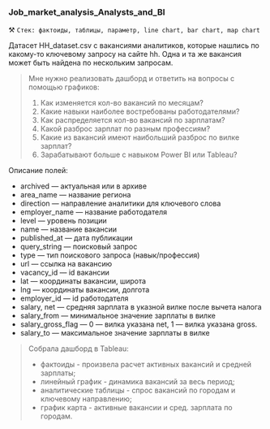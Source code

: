 ### Job_market_analysis_Analysts_and_BI
⚒️ `Стек: фактоиды, таблицы, параметр, line chart, bar chart, map chart`

Датасет HH_dataset.csv с вакансиями аналитиков, которые нашлись по какому-то ключевому запросу на сайте hh. Одна и та же вакансия может быть найдена по нескольким запросам.

> Мне нужно реализовать дашборд и ответить на вопросы с помощью графиков:
> 1. Как изменяется кол-во вакансий по месяцам?
> 2. Какие навыки наиболее востребованы работодателями?
> 3. Как распределяется кол-во вакансий по зарплатам?
> 4. Какой разброс зарплат по разным профессиям?
> 5. Какие из вакансий имеют наибольший разброс по вилке зарплат?
> 6. Зарабатывают больше с навыком Power BI или Tableau?

Описание полей:

- archived — актуальная или в архиве
- area_name — название региона 
- direction — направление аналитики для ключевого слова
- employer_name — название работодателя 
- level — уровень позиции
- name — название вакансии
- published_at — дата публикации 
- query_string — поисковый запрос
- type — тип поискового запроса (навык/профессия)
- url — ссылка на вакансию
- vacancy_id — id вакансии
- lat — координаты вакансии, широта
- lng — координаты вакансии, долгота
- employer_id — id работодателя 
- salary, net — средняя зарплата в указной вилке после вычета налога
- salary_from — минимальное значение зарплаты в вилке
- salary_gross_flag — 0 — вилка указана net, 1 — вилка указана gross.
- salary_to — максимальное значение зарплаты в вилке

> Собрала дашборд в Tableau:
> - фактоиды - произвела расчет активных вакансий и средней зарплаты;
> - линейный график - динамика вакансий за весь период;
> - аналитические таблицы - спрос вакансий по городам и ключевому направлению;
> - график карта - активные вакансии и сред. зарплата по городам.
